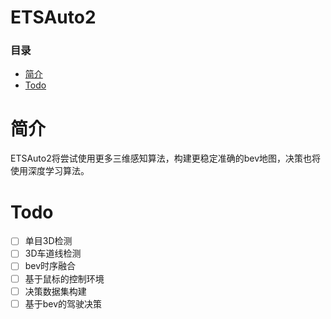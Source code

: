 # ETSAuto2
### 目录
+ [简介](#简介)
+ [Todo](#Todo)

# 简介
ETSAuto2将尝试使用更多三维感知算法，构建更稳定准确的bev地图，决策也将使用深度学习算法。

# Todo
- [ ] 单目3D检测
- [ ] 3D车道线检测
- [ ] bev时序融合
- [ ] 基于鼠标的控制环境
- [ ] 决策数据集构建
- [ ] 基于bev的驾驶决策
